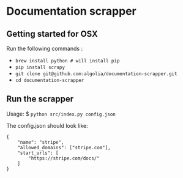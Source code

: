 # Documentation scrapper

## Getting started for OSX

Run the following commands :

- ```brew install python # will install pip```
- ```pip install scrapy```
- ```git clone git@github.com:algolia/documentation-scrapper.git```
- ```cd documentation-scrapper```

## Run the scrapper

Usage: $ ```python src/index.py config.json```

The config.json should look like:

```
{
    "name": "stripe",
    "allowed_domains": ["stripe.com"],
    "start_urls": [
        "https://stripe.com/docs/"
    ]
}
```